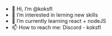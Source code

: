 - 👋 Hi, I’m @koksfl
- 👀 I’m interested in lerning new skills
- 🌱 I’m currently learning react + nodeJS
- 📫 How to reach me: Discord - koksfl

<!---
koksfl/koksfl is a ✨ special ✨ repository because its `README.md` (this file) appears on your GitHub profile.
You can click the Preview link to take a look at your changes.
--->
